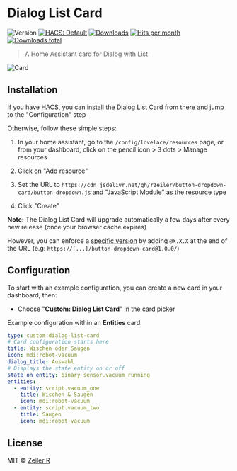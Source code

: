 # Dialog List Card

![Version][version-src]
[![HACS: Default][hacs-src]][hacs-href]
[![Downloads][downloads-src]][downloads-href]
[![Hits per month][hits-src]][hits-href]
[![Downloads total][total-src]][total-href]

> A Home Assistant card for Dialog with List

![Card](https://raw.githubusercontent.com/rzeiler/button-dropdown-card/main/assets/card.png)

## Installation

If you have [HACS](https://hacs.xyz/), you can install the Dialog List Card from there and jump to the "Configuration" step

Otherwise, follow these simple steps:

1. In your home assistant, go to the `/config/lovelace/resources` page, or from your dashboard, click on the pencil icon > 3 dots > Manage resources

2. Click on "Add resource"

3. Set the URL to `https://cdn.jsdelivr.net/gh/rzeiler/button-dropdown-card/button-dropdown.js` and "JavaScript Module" as the resource type

4. Click "Create"

**Note:** The Dialog List Card will upgrade automatically a few days after every new release (once your browser cache expires)

However, you can enforce a [specific version](https://github.com/rzeiler/button-dropdown-card/releases) by adding `@X.X.X` at the end of the URL (e.g: `https://[...]/button-dropdown-card@1.0.0/`)

## Configuration

To start with an example configuration, you can create a new card in your dashboard, then:

-   Choose "**Custom: Dialog List Card**" in the card picker

Example configuration within an **Entities** card:

```yaml
type: custom:dialog-list-card
# Card configuration starts here
title: Wischen oder Saugen
icon: mdi:robot-vacuum
dialog_title: Auswahl
# Displays the state entity on or off
state_on_entity: binary_sensor.vacuum_running
entities:
  - entity: script.vacuum_one
    title: Wischen & Saugen
    icon: mdi:robot-vacuum
  - entity: script.vacuum_two
    title: Saugen
    icon: mdi:robot-vacuum
```

## License

MIT © [Zeiler R](https://github.com/rzeiler)

[version-src]: https://img.shields.io/github/v/release/rzeiler/button-dropdown-card?display_name=tag&sort=semver
[hits-src]: https://data.jsdelivr.com/v1/package/gh/rzeiler/button-dropdown-card/badge
[downloads-src]: https://img.shields.io/github/downloads/rzeiler/button-dropdown-card/total?label=installs%20(HACS)
[hacs-src]: https://flat.badgen.net/badge/HACS/default/orange
[total-src]: https://img.shields.io/github/downloads/rzeiler/button-dropdown-card/total?label=Downloads%20Total

[hits-href]: https://www.jsdelivr.com/package/gh/rzeiler/button-dropdown-card
[downloads-href]: https://github.com/rzeiler/button-dropdown-card/releases/
[hacs-href]: https://hacs.xyz/
[total-href]: https://github.com/rzeiler/button-dropdown-card/releases/